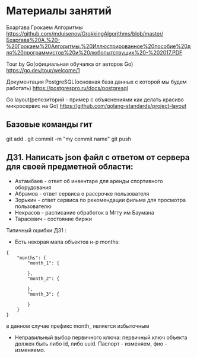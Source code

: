 # Материалы занятий
Бхаргава Грокаем Алгоритмы https://github.com/mduisenov/GrokkingAlgorithms/blob/master/Бхаргава%20А.%20-%20Грокаем%20Алгоритмы.%20Иллюстрированное%20пособие%20для%20программистов%20и%20любопытствущих%20-%202017.PDF

Tour by Go(официальная обучалка от авторов Go) https://go.dev/tour/welcome/1

Документация PostgreSQL(основная база данных с которой мы будем работать) https://postgrespro.ru/docs/postgresql

Go layout(репозиторий - пример с объяснениями как делать красиво микросервис на Go) https://github.com/golang-standards/project-layout

## Базовые команды гит 
git add .
git commit -m "my commit name" 
git push

## ДЗ1. Написать json файл с ответом от сервера для своей предметной области:
- Ахтамбаев - ответ об инвентаре для аренды спортивного оборудования 
- Абрамов - ответ сервиса о рассрочке пользователя
- Зорькин - ответ сервиса по рекомендации фильма для просмотра пользователю 
- Некрасов - расписание обработок в Мгту им Баумана
- Тарасевич - состояние биржи

Типичный ошибки ДЗ1 :
- Есть некорая мапа объектов н-р months: 
```
{
    "months": {
        "month_1": {

        },
        "month_2": {

        },
        "month_3": {

        }
    }
}
```
в данном случае префикс month_ является избыточным 
- Неправильный выбор первичного ключа: 
первичный ключ объекта должен быть либо id, либо uuid. Паспорт - изменяем, фио - изменяемо. 
